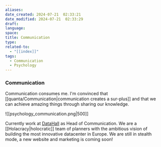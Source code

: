 ```yaml
---
aliases: 
date_created: 2024-07-21  02:33:21
date_modified: 2024-07-21  02:33:29
draft: 
language: 
space: 
title: Communication
type: 
related-to:
  - "[[index]]"
tags:
  - Communication
  - Psychology
---
```

### Communication

Communication consumes me. I'm convinced that [[quanta/Communication|communication creates a sur-plus]] and that we can achieve amazing things through sharing our knowledge.


![[psychology_communication.png|500]]


Currently work at [DataHall](https://datahall.de) as Head of Communication.
We are a [[Holacracy|holocratic]] team of planners with the ambitious vision of building the most innovative datacenter in Europe. We are still in stealth mode, a new website and marketing is coming soon!
